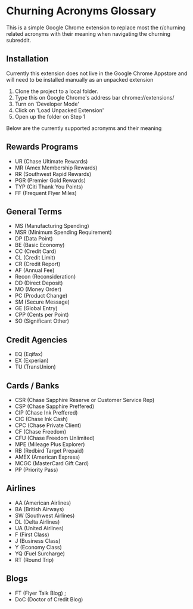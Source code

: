 # Churning Acronyms Glossary
This is a simple Google Chrome extension to replace most the r/churning related acronyms with their meaning when navigating the churning subreddit. 

## Installation
Currently this extension does not live in the Google Chrome Appstore and will need to be installed manually as an unpacked extension 
1. Clone the project to a local folder. 
2. Type this on Google Chrome's address bar chrome://extensions/ 
3. Turn on 'Developer Mode'
4. Click on 'Load Unpacked Extension'
5. Open up the folder on Step 1



Below are the currently supported acronyms and their meaning

## Rewards Programs
* UR (Chase Ultimate Rewards)
* MR (Amex Membership Rewards) 
* RR (Southwest Rapid Rewards) 
* PGR (Premier Gold Rewards) 
* TYP (Citi Thank You Points) 
* FF (Frequent Flyer Miles) 

## General Terms
* MS (Manufacturing Spending) 
* MSR (Minimum Spending Requirement)
* DP (Data Point) 
* BE (Basic Economy) 
* CC (Credit Card)
* CL (Credit Limit) 
* CR (Credit Report) 
* AF (Annual Fee) 
* Recon (Reconsideration) 
* DD (Direct Deposit) 
* MO (Money Order)
* PC (Product Change) 
* SM (Secure Message) 
* GE (Global Entry)
* CPP (Cents per Point) 
* SO (Significant Other) 

## Credit Agencies
* EQ (Eqifax) 
* EX (Experian) 
* TU (TransUnion) 

## Cards / Banks
* CSR (Chase Sapphire Reserve or Customer Service Rep)
* CSP (Chase Sapphire Preffered)
* CIP (Chase Ink Preffered) 
* CIC (Chase Ink Cash) 
* CPC (Chase Private Client) 
* CF (Chase Freedom) 
* CFU (Chase Freedom Unlimited) 
* MPE (Mileage Plus Explorer) 
* RB (Redbird Target Prepaid)
* AMEX (American Express) 
* MCGC (MasterCard Gift Card) 
* PP (Priority Pass) 
             
## Airlines
* AA (American Airlines) 
* BA (British Airways) 
* SW (Southwest Airlines)
* DL (Delta Airlines) 
* UA (United Airlines)
* F (First Class) 
* J (Business Class)
* Y (Economy Class) 
* YQ (Fuel Surcharge)
* RT (Round Trip) 

## Blogs
* FT (Flyer Talk Blog) ;
* DoC (Doctor of Credit Blog)
